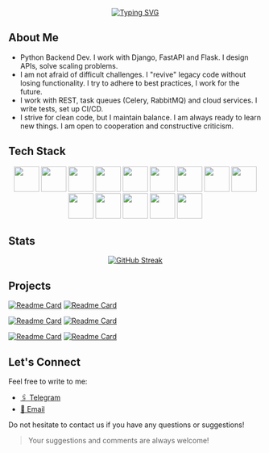 <div align="center">
  
  [![Typing SVG](https://readme-typing-svg.herokuapp.com?font=Josefin+Sans&weight=700&size=100&duration=5003&pause=1010&center=true&random=false&width=1500&height=220&lines=Hi%2C+I'm+kolo;Python+developer+from+Belarus)](https://git.io/typing-svg)
</div>

## About Me

- Python Backend Dev. I work with Django, FastAPI and Flask. I design APIs, solve scaling problems.
- I am not afraid of difficult challenges. I "revive" legacy code without losing functionality. I try to adhere to best practices, I work for the future.
- I work with REST, task queues (Celery, RabbitMQ) and cloud services. I write tests, set up CI/CD.
- I strive for clean code, but I maintain balance. I am always ready to learn new things. I am open to cooperation and constructive criticism.
  
## Tech Stack
<div align="center"> 
  <img src="https://cdn.jsdelivr.net/gh/devicons/devicon@latest/icons/python/python-original.svg" height="50" width="50"/>
  <img src="https://cdn.jsdelivr.net/gh/devicons/devicon@latest/icons/postgresql/postgresql-original.svg" height="50" width="50"/>
  <img src="https://cdn.jsdelivr.net/gh/devicons/devicon@latest/icons/sqlite/sqlite-original.svg" height="50" width="50"/>
  <img src="https://cdn.jsdelivr.net/gh/devicons/devicon@latest/icons/bash/bash-original.svg" height="50" width="50"/>
  <img src="https://cdn.jsdelivr.net/gh/devicons/devicon@latest/icons/cloudflare/cloudflare-original.svg" height="50" width="50"/>
  <img src="https://cdn.jsdelivr.net/gh/devicons/devicon@latest/icons/css3/css3-original.svg" height="50" width="50"/>
  <img src="https://cdn.jsdelivr.net/gh/devicons/devicon@latest/icons/flask/flask-original.svg" height="50" width="50"/>
  <img src="https://cdn.jsdelivr.net/gh/devicons/devicon@latest/icons/git/git-original.svg" height="50" width="50"/>
  <img src="https://cdn.jsdelivr.net/gh/devicons/devicon@latest/icons/html5/html5-original.svg" height="50" width="50"/>
  <img src="https://cdn.jsdelivr.net/gh/devicons/devicon@latest/icons/linux/linux-original.svg" height="50" width="50"/>
  <img src="https://cdn.jsdelivr.net/gh/devicons/devicon@latest/icons/markdown/markdown-original.svg" height="50" width="50"/>
  <img src="https://cdn.jsdelivr.net/gh/devicons/devicon@latest/icons/ssh/ssh-original.svg" height="50" width="50"/>
  <img src="https://cdn.jsdelivr.net/gh/devicons/devicon@latest/icons/mysql/mysql-original.svg" height="50" width="50"/>
  <img src="https://cdn.jsdelivr.net/gh/devicons/devicon@latest/icons/mariadb/mariadb-original.svg" height="50" width="50"/>
  
</div>
 

## Stats

<div align='center'>

  [![GitHub Streak](https://streak-stats.demolab.com/?user=koloideal)](https://git.io/streak-stats)
  
</div>


## Projects

[![Readme Card](https://github-readme-stats.vercel.app/api/pin/?username=koloideal&repo=argenta&show_icons=true&locale=en&layout=compact&theme=github_dark&hide_border=true)](https://github.com/koloideal/argenta) [![Readme Card](https://github-readme-stats.vercel.app/api/pin/?username=koloideal&repo=picker&show_icons=true&locale=en&layout=compact&theme=github_dark&hide_border=true)](https://github.com/koloideal/picker)

[![Readme Card](https://github-readme-stats.vercel.app/api/pin/?username=koloideal&repo=secondme&show_icons=true&locale=en&layout=compact&theme=github_dark&hide_border=true)](https://github.com/koloideal/secondme) [![Readme Card](https://github-readme-stats.vercel.app/api/pin/?username=koloideal&repo=CurvesApproximator&show_icons=true&locale=en&layout=compact&theme=github_dark&hide_border=true)](https://github.com/koloideal/CurvesApproximator)

[![Readme Card](https://github-readme-stats.vercel.app/api/pin/?username=koloideal&repo=SubProcessBot&show_icons=true&locale=en&layout=compact&theme=github_dark&hide_border=true)](https://github.com/koloideal/SubProcessBot) [![Readme Card](https://github-readme-stats.vercel.app/api/pin/?username=koloideal&repo=GetNews&show_icons=true&locale=en&layout=compact&theme=github_dark&hide_border=true)](https://github.com/koloideal/GetNews)


## Let's Connect

Feel free to write to me:

- <a href="https://t.me/kolo_id">🖇️ Telegram</a>
- <a href="mailto:kolo.is.main@gmail.com">📧 Email</a>

Do not hesitate to contact us if you have any questions or suggestions!

> Your suggestions and comments are always welcome!
